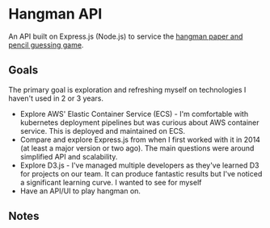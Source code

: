 # Hangman API
An API built on Express.js (Node.js) to service the [hangman paper and pencil guessing game](https://en.wikipedia.org/wiki/Hangman_(game)).

## Goals
The primary goal is exploration and refreshing myself on technologies I haven't used in 2 or 3 years.
* Explore AWS' Elastic Container Service (ECS) - I'm comfortable with kubernetes deployment pipelines but was curious about AWS container service. This is deployed and maintained on ECS.
* Compare and explore Express.js from when I first worked with it in 2014 (at least a major version or two ago). The main questions were around simplified API and scalability.
* Explore D3.js - I've managed multiple developers as they've learned D3 for projects on our team. It can produce fantastic results but I've noticed a significant learning curve. I wanted to see for myself
* Have an API/UI to play hangman on.

## Notes

